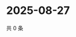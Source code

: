 # 2025-08-27

共 0 条

<!-- BEGIN ZHIHUQUESTIONS -->
<!-- 最后更新时间 Wed Aug 27 2025 19:09:57 GMT+0800 (China Standard Time) -->

<!-- END ZHIHUQUESTIONS -->
